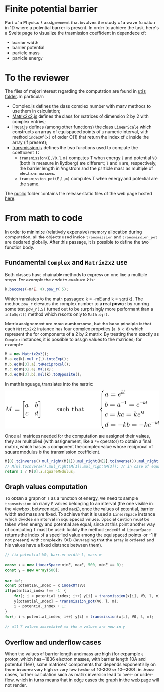 # Finite potential barrier
Part of a Physics 2 assignement that involves the study of a wave function in 1D where a potential barrier is present. In order to achieve the task, here's a Svelte page to visualize the trasmission coefficient in dependece of:
- barrier width
- barrier potential
- particle mass
- particle energy

# To the reviewer
The files of major interest regarding the computation are found in [utils folder](utils/). In particular:
- [Complex.js](utils/Comples.js) defines the class complex number with many methods to use them in calculation;
- [Matrix2x2.js](utils/Matrix2x2.js) defines the class for matrices of dimension 2 by 2 with complex entries;
- [linear.js](utils/linea.js) defines (among other functions) the class `LinearScale` which constructs an array of equispaced points of a numeric interval, with method `indexOf(x)` of order O(1) that return the index of `x` inside the array (if present);
- [transmission.js](utils/transmission.js) defines the two functions used to compute the coefficient T:
    - `transmission(E,V0,l,m)` computes T when energy `E` and potential `V0` (both in measure in Rydberg) are different; `l` and `m` are, respectively, the barrier length in Angstrom and the particle mass as multiple of electrom masses.
    - `transmission_pot(E,l,m)` computes T when energy and potential are the same.

The [public](public/) folder contains the release static files of the web page hosted [here](https://federicoguglielmi.it/wave-transmission-coefficient).


# From math to code

In order to minimize (relatively expensive) memory allocation during computation, all the objects used inside `transmission` and `transmission_pot` are declared globally. After this passage, it is possible to define the two function body.

## Fundamental `Complex` and `Matrix2x2` use

Both classes have chainable methods to express on one line a multiple steps. For example the code to evaluate $k$ is:
```javascript
k.becomes(-m*E, 0).pow_r(.5);
``` 
Which translates to the math passages: k = -mE and  k = sqrt(k). The method `pow_r` elevates the complex number to a **r**eal **pow**er: by running some test `pow_r(.5)` turned out to be surprisingly more performant than a `intoSqrt()` method which resorts only to `Math.sqrt`.

Matrix assignement are more cumbersome, but the base principle is that each `Matrix2x2` instance has four complex propeties (`a b c d`) which represent the for components of a 2 by 2 matrix. By treating them exactly as `Complex` instances, it is possible to assign values to the matrices; for example:
```javascript
M = new Matrix2x2();
M.a.eq(k).mul_r(l).intoExp();
M.b.eq(M[3].a).toReciprocal();
M.c.eq(M[3].a).mul(k);
M.d.eq(M[3].b).mul(k).toOpposite();
```
In math language, translates into the matrix:

![Matrix definition](img/matrix.svg)

Once all matrices needed for the computation are assigned their values, they are multiplied (with assignement, like a `*=` operator) to obtain a final matrix, which has as `a` component the complex value whose reciprocal of square modulus is the transmission coefficient.
```javascript
M[0].toInverse().mul_right(M[1]).mul_right(M[2].toInverse()).mul_right(M[3]);
// M[0].toInverse().mul_right(M[1]).mul_right(M[3]); // in case of equal energy and potential
return 1 / M[0].a.squareModulus;
```

## Graph values computation

To obtain a graph of T as a function of energy, we need to sample `transmission` on many `E` values belonging to an interval (the one visible in the viewbox, between `minE` and `maxE`), once the values of potential, barrier width and mass are fixed. To achieve that it is used a `LinearSpace` instance which divides an interval in equispaced values. Special caution must be taken when energy and potential are equal, since at this point another way of computing T must be used: luckily the method `indexOf` of `LinearSpace` returns the index of a specified value among the equispaced points (or -1 if not present) with complexity O(1) (leveraging that the array is ordered and his values have a fixed distance between them).

```javascript
// fix potential V0, barrier width l, mass m

const x = new LinearSpace(minE, maxE, 500, minE == 0);
const y = new Array(500);

var i=0;
const potential_index = x.indexOf(V0)
if(potential_index !== -1) {
    for(; i < potential_index; i++) y[i] = transmission(x[i], V0, l, m);
    y[potential_index] = transmission_pot(V0, l, m);
    i = potential_index + 1;
}
for(; i < potential_index; i++) y[i] = transmission(x[i], V0, l, m);

// all T values associated to the x values are now in y
```

## Overflow and underflow cases

When the values of barrier length and mass are high (for expample a proton, which has ~1836 electron masses, with barrier length 10A and potential 11eV), some matrices' components that depends exponentially on them become very high or very low (order of 10^200 or 10^-200): in these cases, further calculation such as matrix inversion lead to over- or under- flow, which in turns means that in edge cases the graph in the [web page](https://federicoguglielmi.it/wave-transmission-coefficient) will not render.

